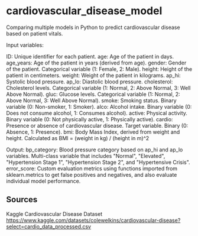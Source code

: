 # cardiovascular_disease_model
Comparing multiple models in Python to predict cardiovascular disease based on patient vitals.

Input variables:

ID: Unique identifier for each patient.
age: Age of the patient in days.
age_years: Age of the patient in years (derived from age).
gender: Gender of the patient. Categorical variable (1: Female, 2: Male).
height: Height of the patient in centimeters.
weight: Weight of the patient in kilograms.
ap_hi: Systolic blood pressure.
ap_lo: Diastolic blood pressure.
cholesterol: Cholesterol levels. Categorical variable (1: Normal, 2: Above Normal, 3: Well Above Normal).
gluc: Glucose levels. Categorical variable (1: Normal, 2: Above Normal, 3: Well Above Normal).
smoke: Smoking status. Binary variable (0: Non-smoker, 1: Smoker).
alco: Alcohol intake. Binary variable (0: Does not consume alcohol, 1: Consumes alcohol).
active: Physical activity. Binary variable (0: Not physically active, 1: Physically active).
cardio: Presence or absence of cardiovascular disease. Target variable. Binary (0: Absence, 1: Presence).
bmi: Body Mass Index, derived from weight and height. Calculated as BMI = (weight in kg) / (height in m)^2

Output:
bp_category: Blood pressure category based on ap_hi and ap_lo variables. Multi-class variable that includes "Normal", "Elevated", "Hypertension Stage 1", "Hypertension Stage 2", and "Hypertensive Crisis".
error_score: Custom evaluation metrics using functions imported from sklearn.metrics to get false positives and negatives, and also evaluate individual model performance. 


## Sources

Kaggle Cardiovascular Disease Dataset
https://www.kaggle.com/datasets/colewelkins/cardiovascular-disease?select=cardio_data_processed.csv
